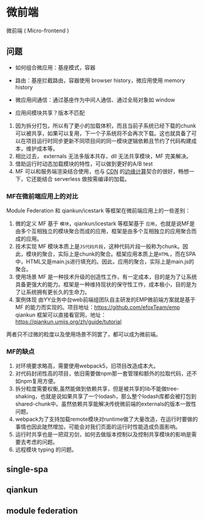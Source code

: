 # 微前端

微前端 ( Micro-frontend )

## 问题

* 如何组合微应用：基座模式，容器

* 路由：基座拦截路由，容器使用 browser history，微应用使用 memory history
* 微应用间通信：通过基座作为中间人通信、通过全局对象如 window
* 应用间模块共享？版本不匹配

1. 因为拆分打包，所以有了更小的加载体积，而且当前子系统已经下载的chunk可以被共享，如果可以复用，下一个子系统将不会再次下载。这也就具备了可以在项目运行时同步更新不同项目间的同一模块逻辑依赖且节约了代码构建成本，维护成本等。
2. 相比过去， externals 无法多版本共存，dll 无法共享模块，MF 完美解决。
3. 借助运行时动态加载模块的特性，可以做到更好的A/B test
4. MF 可以和服务端渲染结合使用，也与 [CDN](https://cloud.tencent.com/product/cdn?from_column=20421&from=20421) 的[边缘计算](https://cloud.tencent.com/product/edgezone?from_column=20421&from=20421)契合的很好，畅想一下，它还能结合 serverless 做按需编译的加载。



### **MF在微前端应用上的对比**

Module Federation 和 qiankun/icestark 等框架在微前端应用上的一些差别：

1. 微的定义 MF 基于 `模块`，qiankun/icestark 等框架基于 `应用`，也就是说MF是由多个互相独立的模块聚合而成的应用，框架是由多个互相独立的应用聚合而成的应用。
2. 技术实现 MF 模块本质上是`JS代码片段`，这种代码片段一般称为chunk。因此，模块的聚合，实际上是chunk的聚合。框架应用本质上是`HTML`，而在SPA中，HTML又是main.js进行填充的。因此，应用的聚合，实际上是main.js的聚合。
3. 使用场景 MF 是一种技术升级的创造性工作，有一定成本，目的是为了让系统具备更强大的能力。框架是一种维持现状的保守性工作，成本极小，目的是为了让系统拥有更长久的生命力。
4. 案例体现 由YY业务中台web前端组团队自主研发的EMP微前端方案就是基于 MF 的能力而实现的。项目地址：https://github.com/efoxTeam/emp qiankun 框架可以直接看官网，地址：https://qiankun.umijs.org/zh/guide/tutorial

两者只不过微的粒度以及使用场景不同罢了，都可以成为微前端。

### **MF的缺点**

1. 对环境要求略高，需要使用webpack5，旧项目改造成本大。
2. 对代码封闭性高的项目，依旧需要做npm那一套管理和额外的拉取代码，还不如npm复用方便。
3. 拆分粒度需要权衡,虽然能做到依赖共享，但是被共享的lib不能做tree-shaking，也就是说如果共享了一个lodash，那么整个lodash库都会被打包到shared-chunk中。虽然依赖共享能解决传统微前端的externals的版本一致性问题。
4. webpack为了支持加载remote模块对runtime做了大量改造，在运行时要做的事情也因此陡然增加，可能会对我们页面的运行时性能造成负面影响。
5. 运行时共享也是一把双刃剑，如何去做版本控制以及控制共享模块的影响是需要去考虑的问题。
6. 远程模块 typing 的问题。







## single-spa

## qiankun

## module federation

